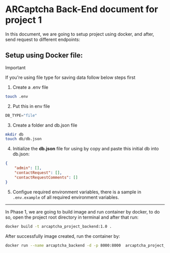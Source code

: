 # ARCaptcha Back-End document for project 1

In this document, we are going to setup project using docker, and after, send request to different endpoints:

## Setup using Docker file:

> [!IMPORTANT]
> If you're using file type for saving data follow below steps first

1. Create a .env file

```sh
touch .env
```

2. Put this in env file

```js
DB_TYPE="file"
```

3. Create a folder and db.json file

```sh
mkdir db
touch db/db.json
```

4. Initialize the **db.json** file for using by copy and paste this initial db into db.json:

```json
{
    "admin": [],
    "contactRequest": [],
    "contactRequestComments": []
}
```

5. Configue required environment variables, there is a sample in `.env.example` of all required environment variables.

---

In Phase 1, we are going to build image and run container by docker, to do so, open the project root directory in terminal and after that run:

```sh
docker build -t arcaptcha_project_backend:1.0 .
```

After successfully image created, run the container by:

```sh
docker run --name arcaptcha_backend -d -p 8000:8000  arcaptcha_project_backend:1.0
```
